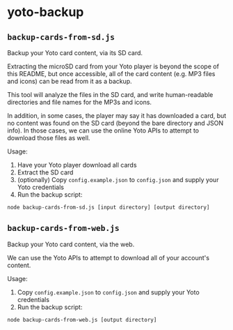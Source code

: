 # yoto-backup

## `backup-cards-from-sd.js`

Backup your Yoto card content, via its SD card.

Extracting the microSD card from your Yoto player is beyond the scope of this README, but once accessible, all of the card content (e.g. MP3 files and icons) can be read from it as a backup.

This tool will analyze the files in the SD card, and write human-readable directories and file names for the MP3s and icons.

In addition, in some cases, the player may say it has downloaded a card, but no content was found on the SD card (beyond the bare directory and JSON info).  In those cases, we can use the online Yoto APIs to attempt to download those files as well.

Usage:

1. Have your Yoto player download all cards
2. Extract the SD card
3. (optionally) Copy `config.example.json` to `config.json` and supply your Yoto credentials
4. Run the backup script:

```sh
node backup-cards-from-sd.js [input directory] [output directory]
```

## `backup-cards-from-web.js`

Backup your Yoto card content, via the web.

We can use the Yoto APIs to attempt to download all of your account's content.

Usage:

1. Copy `config.example.json` to `config.json` and supply your Yoto credentials
2. Run the backup script:

```sh
node backup-cards-from-web.js [output directory]
```
